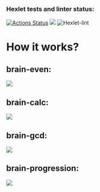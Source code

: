 ### Hexlet tests and linter status:

[![Actions Status](https://github.com/hhlwt/frontend-project-lvl1/workflows/hexlet-check/badge.svg)](https://github.com/hhlwt/frontend-project-lvl1/actions)
<a href="https://codeclimate.com/github/codeclimate/codeclimate/maintainability"><img src="https://api.codeclimate.com/v1/badges/a99a88d28ad37a79dbf6/maintainability" /></a>
![Hexlet-lint](https://github.com/hhlwt/frontend-project-lvl1/actions/workflows/make-lint.yml/badge.svg)

<h1>How it works?</h1>

<h2>brain-even:</h1>
<a href="https://asciinema.org/a/lGlSoiPABViFIAr6w6p2U0HcU" target="_blank"><img src="https://asciinema.org/a/lGlSoiPABViFIAr6w6p2U0HcU.svg" /></a>

<h2>brain-calc:</h2>
<a href="https://asciinema.org/a/KFvg0IjLISN0RUgJGrQcsaQ7x" target="_blank"><img src="https://asciinema.org/a/KFvg0IjLISN0RUgJGrQcsaQ7x.svg" /></a>

<h2>brain-gcd:</h2>
<a href="https://asciinema.org/a/H2BlttvDvCC5tm6P99UY5UfzN" target="_blank"><img src="https://asciinema.org/a/H2BlttvDvCC5tm6P99UY5UfzN.svg" /></a>

<h2>brain-progression:</h2>
<a href="https://asciinema.org/a/QU0rYPuZATx8YpAkmSmol8IRE" target="_blank"><img src="https://asciinema.org/a/QU0rYPuZATx8YpAkmSmol8IRE.svg" /></a>
